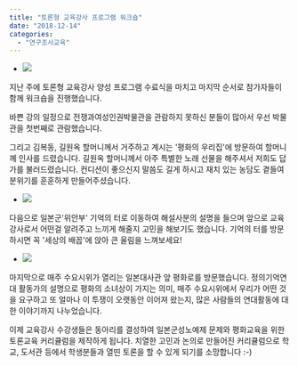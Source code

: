 ```yaml
---
title: "토론형 교육강사 프로그램 워크숍"
date: "2018-12-14"
categories: 
  - "연구조사교육"
---
```


- ![](https://womenandwar.net/kr/wp-content/uploads/2018/12/IMG_0668-1024x768.jpg)
    

지난 주에 토론형 교육강사 양성 프로그램 수료식을 마치고 마지막 순서로 참가자들이 함께 워크숍을 진행했습니다.

바쁜 강의 일정으로 전쟁과여성인권박물관을 관람하지 못하신 분들이 많아서 우선 박물관을 첫번째로 관람했습니다.

그리고 김복동, 길원옥 할머니께서 거주하고 계시는 '평화의 우리집'에 방문하여 할머니께 인사를 드렸습니다. 길원옥 할머니께서 아주 특별한 노래 선물을 해주셔서 저희도 답가를 불러드렸습니다. 컨디션이 좋으신지 말씀도 길게 하시고 재치 있는 농담도 곁들여 분위기를 훈훈하게 만들어주셨습니다.

- ![](https://womenandwar.net/kr/wp-content/uploads/2018/12/photo_2018-12-31_14-58-44-1024x768.jpg)
    

다음으로 일본군'위안부' 기억의 터로 이동하여 해설사분의 설명을 들으며 앞으로 교육강사로서 어떤걸 알려주고 느끼게 해줄지 고민을 해보기도 했습니다. 기억의 터를 방문하시면 꼭 '세상의 배꼽'에 앉아 큰 울림을 느껴보세요!

- ![](https://womenandwar.net/kr/wp-content/uploads/2018/12/IMG_0703-1024x768.jpg)
    

마지막으로 매주 수요시위가 열리는 일본대사관 앞 평화로를 방문했습니다. 정의기억연대 활동가의 설명으로 평화의 소녀상이 가지는 의미, 매주 수요시위에서 우리가 어떤 것을 요구하고 또 얼마나 이 투쟁이 오랫동안 이어져 왔는지, 많은 사람들의 연대활동에 대한 이야기까지 나누었습니다.

이제 교육강사 수강생들은 동아리를 결성하여 일본군성노예제 문제와 평화교육을 위한 토론교육 커리큘럼을 제작하게 됩니다. 치열한 고민과 논의로 만들어진 커리큘럼으로 학교, 도서관 등에서 학생분들과 열띤 토론을 할 수 있게 되기를 소망합니다 :-)
